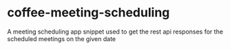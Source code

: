 # coffee-meeting-scheduling
A meeting scheduling app snippet used to get the rest api responses for the scheduled meetings on the given date
